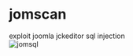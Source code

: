 # jomscan
exploit joomla jckeditor sql injection
<br>
<img src="https://i.ibb.co/LStnBsJ/jomsql.png" alt="jomsql" border="0">
